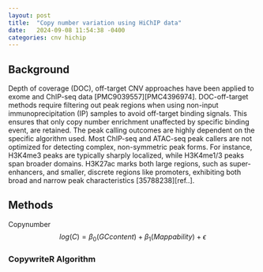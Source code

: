 ```yaml
---
layout: post
title:  "Copy number variation using HiChIP data"
date:   2024-09-08 11:54:38 -0400
categories: cnv hichip
---
```


## Background
Depth of coverage (DOC), off-target CNV approaches have been applied to exome and ChIP-seq data [PMC9039557][PMC4396974].
DOC-off-target methods require filtering out peak regions when using non-input immunoprecipitation (IP) samples to avoid off-target binding signals. 
This ensures that only copy number enrichment unaffected by specific binding event, are retained. 
The peak calling outcomes are highly dependent on the specific algorithm used. 
Most ChIP-seq and ATAC-seq peak callers are not optimized for detecting complex, non-symmetric peak forms. 
For instance, H3K4me3 peaks are typically sharply localized, while H3K4me1/3 peaks span broader domains. H3K27ac marks both large regions, such as super-enhancers, and smaller, discrete regions like promoters, exhibiting both broad and narrow peak characteristics [35788238][ref..].

## Methods 

Copynumber 
$$ log(C) = \beta_0( GCcontent ) + \beta_1( Mappability ) + \epsilon $$

### CopywriteR Algorithm

